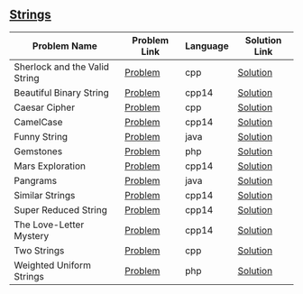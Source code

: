 ## [Strings](https://www.hackerrank.com/domains/algorithms/strings)

Problem Name|Problem Link|Language|Solution Link
---|---|---|---
Sherlock and the Valid String|[Problem](https://www.hackerrank.com/challenges/sherlock-and-valid-string/problem)|cpp|[Solution](./sherlock-and-valid-string.cpp)
Beautiful Binary String|[Problem](https://www.hackerrank.com/challenges/beautiful-binary-string/problem)|cpp14|[Solution](./beautiful-binary-string.cpp)
Caesar Cipher|[Problem](https://www.hackerrank.com/challenges/caesar-cipher-1/problem)|cpp|[Solution](./caesar-cipher-1.cpp)
CamelCase|[Problem](https://www.hackerrank.com/challenges/camelcase/problem)|cpp14|[Solution](./camelcase.cpp)
Funny String|[Problem](https://www.hackerrank.com/challenges/funny-string/problem)|java|[Solution](./Funny-String.java)
Gemstones|[Problem](https://www.hackerrank.com/challenges/gem-stones/problem)|php|[Solution](./gem-stones.php)
Mars Exploration|[Problem](https://www.hackerrank.com/challenges/mars-exploration/problem)|cpp14|[Solution](./mars-exploration.cpp)
Pangrams|[Problem](https://www.hackerrank.com/challenges/pangrams/problem)|java|[Solution](./Pangrams.java)
Similar Strings|[Problem](https://www.hackerrank.com/challenges/similar-strings/problem)|cpp14|[Solution](./similar-strings.cpp)
Super Reduced String|[Problem](https://www.hackerrank.com/challenges/reduced-string/problem)|cpp14|[Solution](./reduced-string.cpp)
The Love-Letter Mystery|[Problem](https://www.hackerrank.com/challenges/the-love-letter-mystery/problem)|cpp14|[Solution](./the-love-letter-mystery.cpp)
Two Strings|[Problem](https://www.hackerrank.com/challenges/two-strings/problem)|cpp|[Solution](./two-strings.cpp)
Weighted Uniform Strings|[Problem](https://www.hackerrank.com/challenges/weighted-uniform-string/problem)|php|[Solution](./weighted-uniform-string.php)
